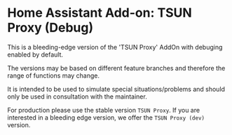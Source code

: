 # Home Assistant Add-on: TSUN Proxy (Debug)

This is a bleeding-edge version of the 'TSUN Proxy'  AddOn with debuging enabled by default.

The versions may be based on different feature branches and therefore the range of functions may change.

It is intended to be used to simulate special situations/problems and should only be used in consultation with the maintainer.

For production please use the stable version `TSUN Proxy`. If you are interested in a bleeding edge version, we offer the `TSUN Proxy (dev)` version.
